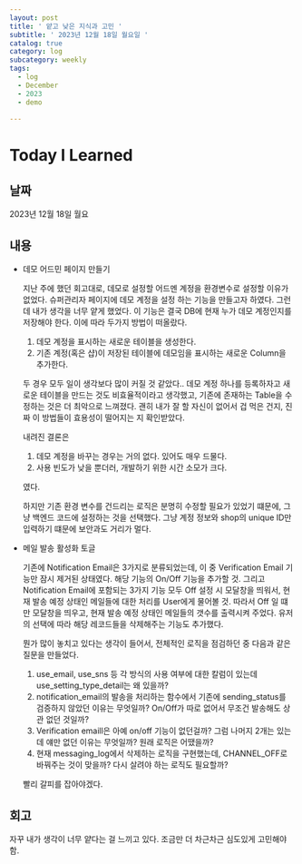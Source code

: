 ```yaml
---
layout: post
title: ' 얕고 낮은 지식과 고민 '
subtitle: ' 2023년 12월 18일 월요일 '
catalog: true
category: log
subcategory: weekly
tags:
  - log
  - December
  - 2023
  - demo

---
```


# Today I Learned

## 날짜

2023년 12월 18일 월요

## 내용

- 데모 어드민 페이지 만들기
    
     지난 주에 했던 회고대로, 데모로 설정할 어드멘 계정을 환경변수로 설정할 이유가 없었다.  슈퍼관리자 페이지에 데모 계정을 설정 하는 기능을 만들고자 하였다. 그런데 내가 생각을 너무 얕게 했었다. 이 기능은 결국 DB에 현재 누가 데모 계정인지를 저장해야 한다. 이에 따라 두가지 방법이 떠올랐다.
    
    1. 데모 계정을 표시하는 새로운 테이블을 생성한다.
    2. 기존 계정(혹은 샵)이 저장된 테이블에 데모임을 표시하는 새로운 Column을 추가한다.
    
     두 경우 모두 일이 생각보다 많이 커질 것 같았다.. 데모 계정 하나를 등록하자고 새로운 테이블을 만드는 것도 비효율적이라고 생각했고, 기존에 존재하는 Table을 수정하는 것은 더 최악으로 느껴졌다. 괜히 내가 잘 할 자신이 없어서 겁 먹은 건지, 진짜 이 방법들이 효용성이 떨어지는 지 확인받았다.
    
     내려진 결론은
    
    1. 데모 계정을 바꾸는 경우는 거의 없다. 있어도 매우 드물다.
    2. 사용 빈도가 낮을 뿐더러, 개발하기 위한 시간 소모가 크다.
    
    였다. 
    
    하지만 기존 환경 변수를 건드리는 로직은 분명히 수정할 필요가 있었기 떄문에, 그냥 백엔드 코드에 설정하는 것을 선택했다. 그냥 계정 정보와 shop의 unique ID만 입력하기 떄문에 보안과도 거리가 멀다.
    
- 메일 발송 활성화 토글
    
     기존에 Notification Email은 3가지로 분류되었는데, 이 중 Verification Email 기능만 잠시 제거된 상태였다. 해당 기능의 On/Off 기능을 추가할 것. 그리고 Notification Email에 포함되는 3가지 기능 모두 Off 설정 시 모달창을  띄워서, 현재 발송 예정 상태인 메일들에 대한 처리를 User에게 물어볼 것. 따라서 Off 일 떄만 모달창을 띄우고, 현재 발송 예정 상태인 메일들의 갯수를 출력시켜 주었다. 유저의 선택에 따라 해당 레코드들을 삭제해주는 기능도 추가했다.
    
     뭔가 많이 놓치고 있다는 생각이 들어서, 전체적인 로직을 점검하던 중 다음과 같은 질문을 만들었다.
    
    1. use_email, use_sns 등 각 방식의 사용 여부에 대한 칼럼이 있는데 use_setting_type_detail는 왜 있을까?
    2. notification_email의 발송을 처리하는 함수에서 기존에 sending_status를 검증하지 않았던 이유는 무엇일까? On/Off가 따로 없어서 무조건 발송해도 상관 없던 것일까?
    3. Verification emaill은 아예 on/off 기능이 없던걸까? 그럼 나머지 2개는 있는데 얘만 없던 이유는 무엇일까? 원래 로직은 어땠을까?
    4. 현재 messaging_log에서 삭제하는 로직을 구현했는데, CHANNEL_OFF로 바꿔주는 것이 맞을까? 다시 살려야 하는 로직도 필요할까?
    
    빨리 갈피를 잡아야겠다.
    

## 회고

자꾸 내가 생각이 너무 얕다는 걸 느끼고 있다. 조금만 더 차근차근 심도있게 고민해야함.

